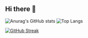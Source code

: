 ## Hi there 👋

![Anurag's GitHub stats](https://github-readme-stats.vercel.app/api?username=WeeblyMon&show_icons=true&theme=github_dark)
![Top Langs](https://github-readme-stats.vercel.app/api/top-langs/?username=WeeblyMon&layout=compact&theme=github_dark)

[![GitHub Streak](http://github-readme-streak-stats.herokuapp.com?user=WeeblyMon&theme=dark&date_format=j%20M%5B%20Y%5D)](https://git.io/streak-stats)
<!--
**WeeblyMon/WeeblyMon** is a ✨ _special_ ✨ repository because its `README.md` (this file) appears on your GitHub profile.

Here are some ideas to get you started:

- 🔭 I’m currently working on ...
- 🌱 I’m currently learning ...
- 👯 I’m looking to collaborate on ...
- 🤔 I’m looking for help with ...
- 💬 Ask me about ...
- 📫 How to reach me: ...
- 😄 Pronouns: ...
- ⚡ Fun fact: ...
-->
